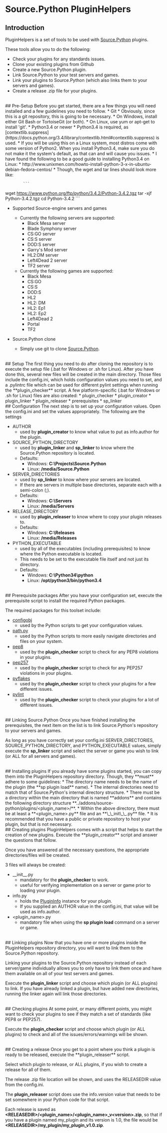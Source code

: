 # Source.Python PluginHelpers

## Introduction
PluginHelpers is a set of tools to be used with [Source.Python](https://github.com/Source-Python-Dev-Team/Source.Python) plugins.

These tools allow you to do the following:
* Check your plugins for any standards issues.
* Clone your existing plugins from Github
* Create a new Source.Python plugin.
* Link Source.Python to your test servers and games.
* Link your plugins to Source.Python (which also links them to your servers and games).
* Create a release .zip file for your plugins.

<br>
## Pre-Setup
Before you get started, there are a few things you will need installed and a few guidelines you need to follow.
* Git
    * Obviously, since this is a git repository, this is going to be necessary.
    * On Windows, install either Git Bash or TortoiseGit (or both).
    * On Linux, use yum or apt-get to install 'git'.
* Python3.4 or newer
    * Python3.4 is required, as [contextlib.suppress](https://docs.python.org/3.4/library/contextlib.html#contextlib.suppress) is used.
    * If you will be using this on a Linux system, most distros come with some version of Python2.  When you install Python3.4, make sure you do not make it the system's default, as that can and will cause you issues.
    * I have found the following to be a good guide to installing Python3.4 on Linux:
        * http://www.unixmen.com/howto-install-python-3-x-in-ubuntu-debian-fedora-centos/
        * Though, the wget and tar lines should look more like:

            ```
wget https://www.python.org/ftp/python/3.4.2/Python-3.4.2.tgz
tar -xjf Python-3.4.2.tgz cd Python-3.4.2
            ```

* Supported Source-engine servers and games
    * Currently the following servers are supported:
        * Black Mesa server
        * Blade Symphony server
        * CS:GO server
        * CS:S server
        * DOD:S server
        * Garry's Mod server
        * HL2:DM server
        * Left4Dead 2 server
        * TF2 server
    * Currently the following games are supported:
        * Black Mesa
        * CS:GO
        * CS:S
        * DOD:S
        * HL2
        * HL2: DM
        * HL2: Ep1
        * HL2: Ep2
        * Left4Dead 2
        * Portal
        * TF2

* Source.Python clone
    * Simply use git to clone [Source.Python](https://github.com/Source-Python-Dev-Team/Source.Python).

<br>
## Setup
The first thing you need to do after cloning the repository is to execute the setup file (.bat for Windows or .sh for Linux).
After you have done this, several new files will be created in the main directory.
Those files include the config.ini, which holds configuration values you need to set, and a .pylintrc file which can be used for different pylint settings when running the **plugin_checker** script.
A few platform-specific (.bat for Windows or .sh for Linux) files are also created:
* plugin_checker
* plugin_creator
* plugin_linker
* plugin_releaser
* prerequisites
* sp_linker

<br>
## Configuration
The next step is to set up your configuration values.  Open the config.ini and set the values appropriately.
The following are the settings

* AUTHOR
    * used by **plugin_creator** to know what value to put as info.author for the plugin.
* SOURCE_PYTHON_DIRECTORY
    * used by **plugin_linker** and **sp_linker** to know where the Source.Python repository is located.
    * Defaults:
        * Windows: **C:\Projects\Source.Python**
        * Linux: **/media/Source.Python**
* SERVER_DIRECTORIES
    * used by **sp_linker** to know where your servers are located.
    * If there are servers in multiple base directories, separate each with a semi-colon (;).
    * Defaults:
        * Windows: **C:\Servers**
        * Linux: **/media/Servers**
* RELEASE_DIRECTORY
    * used by **plugin_releaser** to know where to copy your plugin releases to.
    * Defaults:
        * Windows: **C:\Releases**
        * Linux: **/media/Releases**
* PYTHON_EXECUTABLE
    * used by all of the executables (including prerequisites) to know where the Python executable is located.
    * This needs to be set to the executable file itself and not just its directory.
    * Defaults:
        * Windows: **C:\Python34\python**
        * Linux: **/opt/python3/bin/python3.4**

<br>
## Prerequisite packages
After you have your configuration set, execute the prerequisite script to install the required Python packages.

The required packages for this toolset include:
* [configobj](https://github.com/DiffSK/configobj)
    * used by the Python scripts to get your configuration values.
* [path.py](https://github.com/jaraco/path.py)
    * used by the Python scripts to more easily navigate directories and files on your system.
* [pep8](https://pypi.python.org/pypi/pep8)
    * used by the **plugin_checker** script to check for any PEP8 violations in your plugins.
* [pep257](https://pypi.python.org/pypi/pep257)
    * used by the **plugin_checker** script to check for any PEP257 violations in your plugins.
* [pyflakes](https://pypi.python.org/pypi/pyflakes)
    * used by the **plugin_checker** script to check your plugins for a few different issues.
* [pylint](https://pypi.python.org/pypi/pylint)
    * used by the **plugin_checker** script to check your plugins for a lot of different issues.

<br>
## Linking Source.Python
Once you have finished installing the prerequisites, the next item on the list is to link Source.Python's repository to your servers and games.

As long as you have correctly set your config.ini SERVER_DIRECTORIES, SOURCE_PYTHON_DIRECTORY, and PYTHON_EXECUTABLE values, simply execute the **sp_linker** script and select the server or game you wish to link (or ALL for all servers and games).

<br>
## Installing plugins
If you already have some plugins started, you can copy them into the PluginHelpers repository directory.  Though, they **must** adhere to some guidelines:
* The directory name needs to be the name of the plugin (the **sp plugin load** name).
* The internal directories need to match that of Source.Python's internal directory structure.
    * There must be a directory within the main directory that is named **addons** and contains the following directory structure **../addons/source-python/plugins/&lt;plugin_name&gt;/**.
    * Within the above directory, there must be at least a **&lt;plugin_name&gt;.py** file and an **\_\_init\_\_.py** file.
* It is recommended that you have a public or private repository to host your plugin, but that is not necessary.

<br>
## Creating plugins
PluginHelpers comes with a script that helps to start the creation of new plugins.  Execute the **plugin_creator** script and answer the questions that follow.

Once you have answered all the necessary questions, the appropriate directories/files will be created.

3 files will always be created:
* \_\_init\_\_.py
    * mandatory for the **plugin_checker** to work.
    * useful for verifying implementation on a server or game prior to loading your plugin.
* info.py
    * holds the [PluginInfo](http://wiki.sourcepython.com/pages/plugins.info#PluginInfo) instance for your plugin.
    * If you supplied an AUTHOR value in the config.ini, that value will be used as info.author.
* &lt;plugin_name&gt;.py
    * mandatory file when using the **sp plugin load** command on a server or game.

<br>
## Linking plugins
Now that you have one or more plugins inside the PluginHelpers repository directory, you will want to link them to the Source.Python repository.

Linking your plugins to the Source.Python repository instead of each server/game individually allows you to only have to link them once and have them available on all of your test servers and games.

Execute the **plugin_linker** script and choose which plugin (or ALL plugins) to link.  If you have already linked a plugin, but have added new directories, running the linker again will link those directories.

<br>
## Checking plugins
At some point, or many different points, you might want to check your plugins to see if they match a set of standards (like PEP8 or PEP257).

Execute the **plugin_checker** script and choose which plugin (or ALL plugins) to check and all of the issues/errors/warnings will be shown.

<br>
## Creating a release
Once you get to a point where you think a plugin is ready to be released, execute the **plugin_releaser** script.

Select which plugin to release, or ALL plugins, if you wish to create a release for all of them.

The release .zip file location will be shown, and uses the RELEASEDIR value from the config.ini.

The **plugin_releaser** script does use the info.version value that needs to be set somewhere in your Python code for that script.

Each release is saved as **&lt;RELEASEDIR&gt;/&lt;plugin_name&gt;/&lt;plugin_name&gt;_v&lt;version&gt;.zip**, so that if you have a plugin named my_plugin and its version is 1.0, the file would be **&lt;RELEASEDIR&gt;/my_plugin/my_plugin_v1.0.zip**.
